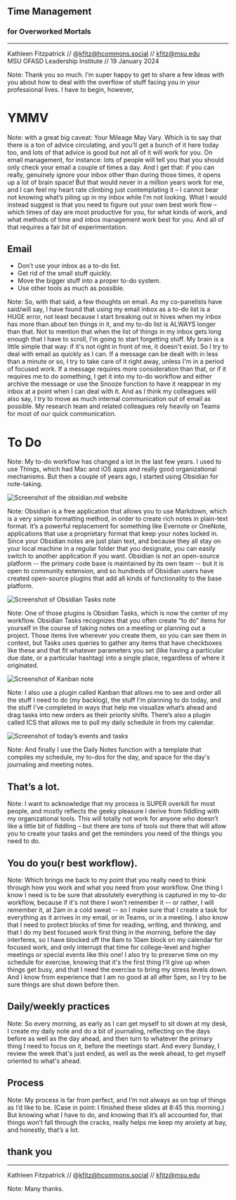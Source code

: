 ## Time Management 
### for Overworked Mortals
---
<smaller>Kathleen Fitzpatrick // @kfitz@hcommons.social // kfitz@msu.edu<br />
MSU OFASD Leadership Institute // 19 January 2024</smaller>

Note: Thank you so much. I’m super happy to get to share a few ideas with you about how to deal with the overflow of stuff facing you in your professional lives. I have to begin, however,


# YMMV

Note: with a great big caveat: Your Mileage May Vary. Which is to say that there is a ton of advice circulating, and you’ll get a bunch of it here today too, and lots of that advice is good but not all of it will work for you. On email management, for instance: lots of people will tell you that you should only check your email a couple of times a day. And I get that: if you can really, genuinely ignore your inbox other than during those times, it opens up a lot of brain space! But that would never in a million years work for me, and I can feel my heart rate climbing just contemplating it – I cannot bear not knowing what’s piling up in my inbox while I’m not looking. What I would instead suggest is that you need to figure out your own best work flow – which times of day are most productive for you, for what kinds of work, and what methods of time and inbox management work best for you. And all of that requires a fair bit of experimentation.


## Email
- Don’t use your inbox as a to-do list.
- Get rid of the small stuff quickly.
- Move the bigger stuff into a proper to-do system.
- Use other tools as much as possible.

Note: So, with that said, a few thoughts on email. As my co-panelists have said/will say, I have found that using my email inbox as a to-do list is a HUGE error, not least because I start breaking out in hives when my inbox has more than about ten things in it, and my to-do list is ALWAYS longer than that. Not to mention that when the list of things in my inbox gets long enough that I have to scroll, I'm going to start forgetting stuff. My brain is a little simple that way: if it's not right in front of me, it doesn't exist. So I try to deal with email as quickly as I can. If a message can be dealt with in less than a minute or so, I try to take care of it right away, unless I'm in a period of focused work. If a message requires more consideration than that, or if it requires me to do something, I get it into my to-do workflow and either archive the message or use the Snooze function to have it reappear in my inbox at a point when I can deal with it. And as I think my colleagues will also say, I try to move as much internal communication out of email as possible. My research team and related colleagues rely heavily on Teams for most of our quick communication.


# To Do

Note: My to-do workflow has changed a lot in the last few years. I used to use Things, which had Mac and iOS apps and really good organizational mechanisms. But then a couple of years ago, I started using Obsidian for note-taking.


![Screenshot of the obsidian.md website](images/obsidian.png)

Note: Obsidian is a free application that allows you to use Markdown, which is a very simple formatting method, in order to create rich notes in plain-text format. It’s a powerful replacement for something like Evernote or OneNote, applications that use a proprietary format that keep your notes locked in. Since your Obsidian notes are just plain text, and because they all stay on your local machine in a regular folder that you designate, you can easily switch to another application if you want. Obsidian is not an open-source platform -- the primary code base is maintained by its own team -- but it is open to community extension, and so hundreds of Obsidian users have created open-source plugins that add all kinds of functionality to the base platform.


![Screenshot of Obsidian Tasks note](images/tasks.png)<!-- .element height="65%" width="65%" -->

Note: One of those plugins is Obsidian Tasks, which is now the center of my workflow. Obsidian Tasks recognizes that you often create “to do” items for yourself in the course of taking notes on a meeting or planning out a project. Those items live wherever you create them, so you can see them in context, but Tasks uses queries to gather any items that have checkboxes like these and that fit whatever parameters you set (like having a particular due date, or a particular hashtag) into a single place, regardless of where it originated.


![Screenshot of Kanban note](images/kanban.png)<!-- .element height="85%" width="85%" -->

Note: I also use a plugin called Kanban that allows me to see and order all the stuff I need to do (my backlog), the stuff I'm planning to do today, and the stuff I've completed in ways that help me visualize what’s ahead and drag tasks into new orders as their priority shifts. There’s also a plugin called ICS that allows me to pull my daily schedule in from my calendar.


![Screenshot of today’s events and tasks](today.png)<!-- .element height="85%" width="85%" -->

Note: And finally I use the Daily Notes function with a template that compiles my schedule, my to-dos for the day, and space for the day's journaling and meeting notes. 


## That’s a lot.

Note: I want to acknowledge that my process is SUPER overkill for most people, and mostly reflects the geeky pleasure I derive from fiddling with my organizational tools. This will totally not work for anyone who doesn’t like a little bit of fiddling – but there are tons of tools out there that will allow you to create your tasks and get the reminders you need of the things you need to do.


## You do you(r best workflow).

Note: Which brings me back to my point that you really need to think through how you work and what you need from your workflow. One thing I know I need is to be sure that absolutely everything is captured in my to-do workflow, because if it's not there I won't remember it -- or rather, I will remember it, at 2am in a cold sweat -- so I make sure that I create a task for everything as it arrives in my email, or in Teams, or in a meeting. I also know that I need to protect blocks of time for reading, writing, and thinking, and that I do my best focused work first thing in the morning, before the day interferes, so I have blocked off the 8am to 10am block on my calendar for focused work, and only interrupt that time for college-level and higher meetings or special events like this one! I also try to preserve time on my schedule for exercise, knowing that it's the first thing I'll give up when things get busy, and that I need the exercise to bring my stress levels down. And I know from experience that I am no good at all after 5pm, so I try to be sure things are shut down before then.


## Daily/weekly practices

Note: So every morning, as early as I can get myself to sit down at my desk, I create my daily note and do a bit of journaling, reflecting on the days before as well as the day ahead, and then turn to whatever the primary thing I need to focus on it, before the meetings start. And every Sunday, I review the week that's just ended, as well as the week ahead, to get myself oriented to what's ahead.


## Process

Note: My process is far from perfect, and I’m not always as on top of things as I’d like to be. (Case in point: I finished these slides at 8:45 this morning.) But knowing what I have to do, and knowing that it’s all accounted for, that things won’t fall through the cracks, really helps me keep my anxiety at bay, and honestly, that’s a lot.


## thank you
---
<smaller>Kathleen Fitzpatrick // @kfitz@hcommons.social // kfitz@msu.edu</smaller>

Note: Many thanks.
